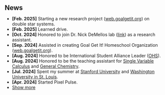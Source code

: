 <h1 id="news"></h1>

<h2 style="margin: 60px 0px 10px;">News</h2>

<ul>
  <li><strong>[Feb. 2025]</strong> Starting a new research project (<a href="http://web.goalgetit.org">web.goalgetit.org</a>) on double star systems.</li>
  <li><strong>[Feb. 2025]</strong> Learned drive.</li>
  <li><strong>[Oct. 2024]</strong> Honored to join Dr. Nick DeMellos lab (<a href="https://spcs.instructure.com/courses/3603">link</a>) as a research assistant.</li>
  <li><strong>[Sep. 2024]</strong> Assisted in creating Goal Get It! Homeschool Organization (<a href="http://web.goalgetit.org">web.goalgetit.org</a>).</li>
  <li><strong>[Aug. 2024]</strong> Honored to be International Student Alliance Leader (<a href="https://ohs.stanford.edu">OHS</a>).</li>
  <li><strong>[Aug. 2024]</strong> Honored to be the teaching assistant for <a href="https://spcs.instructure.com/courses/8703">Single Variable Calculus</a> and <a href="https://spcs.instructure.com/courses/3603">General Chemistry</a>.</li>
  <li><strong>[Jul. 2024]</strong> Spent my summer at <a href="https://stanford.edu">Stanford University</a> and <a href="https://washu.edu">Washington University in St. Louis</a>.</li>
  <li><strong>[Apr. 2024]</strong> Started Pixel Pulse.</li>
  <li><a href="javascript:toggle_vis('newsmore')">Show more</a></li>
  <div id="newsmore" style="display:none">
    <li><strong>[Oct. 2023]</strong> I proposed <a href="https://www.stanford.edu/">a research project</a> supervised by Stanford faculty.</li>
    <li><strong>[Aug. 2023]</strong> I started a project called <a href="https://www.ohsguide.com/">Stanford OHS Guide</a>.</li>
  </div>
</ul>
